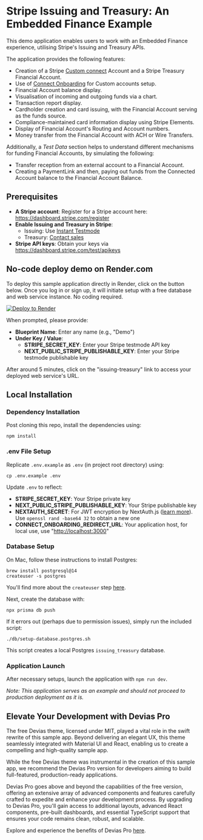 # Stripe Issuing and Treasury: An Embedded Finance Example

This demo application enables users to work with an Embedded Finance experience, utilising Stripe's Issuing and Treasury APIs.

The application provides the following features:

- Creation of a Stripe [Custom connect](https://stripe.com/docs/connect/custom-accounts) Account and a Stripe Treasury Financial Account.
- Use of [Connect Onboarding](https://stripe.com/docs/connect/connect-onboarding) for Custom accounts setup.
- Financial Account balance display.
- Visualisation of incoming and outgoing funds via a chart.
- Transaction report display.
- Cardholder creation and card issuing, with the Financial Account serving as the funds source.
- Compliance-maintained card information display using Stripe Elements.
- Display of Financial Account's Routing and Account numbers.
- Money transfer from the Financial Account with ACH or Wire Transfers.

Additionally, a *Test Data* section helps to understand different mechanisms for funding Financial Accounts, by simulating the following:

- Transfer reception from an external account to a Financial Account.
- Creating a PaymentLink and then, paying out funds from the Connected Account balance to the Financial Account Balance.

## Prerequisites

- **A Stripe account**: Register for a Stripe account here: <https://dashboard.stripe.com/register>
- **Enable Issuing and Treasury in Stripe**:
  - Issuing: Use [Instant Testmode](https://dashboard.stripe.com/setup/issuing/activate)
  - Treasury: [Contact sales](https://go.stripe.global/treasury-inquiry)
- **Stripe API keys**: Obtain your keys via <https://dashboard.stripe.com/test/apikeys>

## No-code deploy demo on Render.com

To deploy this sample application directly in Render, click on the button below. Once you log in or sign up, it will
initiate setup with a free database and web service instance. No coding required.

[![Deploy to Render](https://render.com/images/deploy-to-render-button.svg)](https://render.com/deploy?repo=https://github.com/stripe-samples/issuing-treasury)

When prompted, please provide:

- **Blueprint Name**: Enter any name (e.g., "Demo")
- **Under Key / Value**:
  - **STRIPE_SECRET_KEY**: Enter your Stripe testmode API key
  - **NEXT_PUBLIC_STRIPE_PUBLISHABLE_KEY**: Enter your Stripe testmode publishable key

After around 5 minutes, click on the "issuing-treasury" link to access your deployed web service's URL.

## Local Installation

### Dependency Installation

Post cloning this repo, install the dependencies using:

    npm install

### .env File Setup

Replicate `.env.example` as `.env` (in project root directory) using:

    cp .env.example .env

Update `.env` to reflect:

- **STRIPE_SECRET_KEY**: Your Stripe private key
- **NEXT_PUBLIC_STRIPE_PUBLISHABLE_KEY**: Your Stripe publishable key
- **NEXTAUTH_SECRET**: For JWT encryption by NextAuth.js ([learn more](https://next-auth.js.org/configuration/options#nextauth_secret)). Use `openssl rand -base64 32` to obtain a new one
- **CONNECT_ONBOARDING_REDIRECT_URL**: Your application host, for local use, use "<http://localhost:3000>"

### Database Setup

On Mac, follow these instructions to install Postgres:

    brew install postgresql@14
    createuser -s postgres

You'll find more about the `createuser` step [here](https://stackoverflow.com/a/15309551).

Next, create the database with:

    npx prisma db push

If it errors out (perhaps due to permission issues), simply run the included script:

    ./db/setup-database.postgres.sh

This script creates a local Postgres `issuing_treasury` database.

### Application Launch

After necessary setups, launch the application with `npm run dev`.

*Note: This application serves as an example and should not proceed to production deployment as it is.*

## Elevate Your Development with Devias Pro

The free Devias theme, licensed under MIT, played a vital role in the swift rewrite of this sample app. Beyond delivering an elegant UX, this theme seamlessly integrated with Material UI and React, enabling us to create a compelling and high-quality sample app.

While the free Devias theme was instrumental in the creation of this sample app, we recommend the Devias Pro version for developers aiming to build full-featured, production-ready applications.

Devias Pro goes above and beyond the capabilities of the free version, offering an extensive array of advanced components and features carefully crafted to expedite and enhance your development process. By upgrading to Devias Pro, you'll gain access to additional layouts, advanced React components, pre-built dashboards, and essential TypeScript support that ensures your code remains clean, robust, and scalable.

Explore and experience the benefits of Devias Pro [here](https://material-kit-pro-react.devias.io/).

